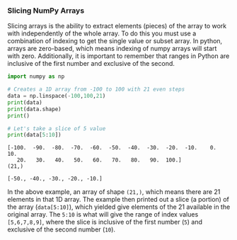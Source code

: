 ### Slicing NumPy Arrays

Slicing arrays is the ability to extract elements (pieces) of the array to work with independently of the whole array. To do this you must use a combination of indexing to get the single value or subset array. In python, arrays are zero-based, which means indexing of numpy arrays will start with zero. Additionally, it is important to remember that ranges in Python are inclusive of the first number and exclusive of the second.

```python
import numpy as np

# Creates a 1D array from -100 to 100 with 21 even steps
data = np.linspace(-100,100,21)
print(data)
print(data.shape)
print()

# Let's take a slice of 5 value
print(data[5:10])

```

```linux
[-100.  -90.  -80.  -70.  -60.  -50.  -40.  -30.  -20.  -10.    0.   10.
   20.   30.   40.   50.   60.   70.   80.   90.  100.]
(21,)

[-50., -40., -30., -20., -10.]
```

In the above example, an array of shape `(21,)`, which means there are 21 elements in that 1D array. The example then printed out a slice (a portion) of the array (`data[5:10]`), which yielded give elements of the 21 available in the original array. The `5:10` is what will give the range of index values `[5,6,7,8,9]`, where the slice is inclusive of the first number (`5`) and exclusive of the second number (`10`).
